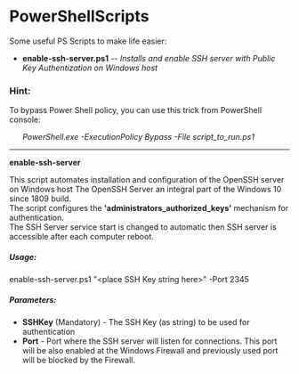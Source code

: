 # PowerShellScripts

Some useful PS Scripts to make life easier:

* **enable-ssh-server.ps1** -- _Installs and enable SSH server with Public Key Authentization on Windows host_

### Hint:
To bypass Power Shell policy, you can use this trick from PowerShell console:

&nbsp;&nbsp;&nbsp;&nbsp;&nbsp;&nbsp;_PowerShell.exe -ExecutionPolicy Bypass -File script_to_run.ps1_

-------------------------------------------------
**enable-ssh-server**

This script automates installation and configuration of the OpenSSH server on Windows host The OpenSSH Server an integral part of the Windows 10 since 1809 build.\
The script configures the **'administrators_authorized_keys'** mechanism for authentication.\
The SSH Server service start is changed to automatic then SSH server is accessible after each computer reboot.

##### Usage:

enable-ssh-server.ps1 "&lt;place SSH Key string here&gt;" -Port 2345

##### Parameters:

* **SSHKey** (Mandatory) - The SSH Key (as string) to be used for authentication
* **Port** - Port where the SSH server will listen for connections. This port will be also enabled at the Windows Firewall and previously used port will be blocked by the Firewall.

